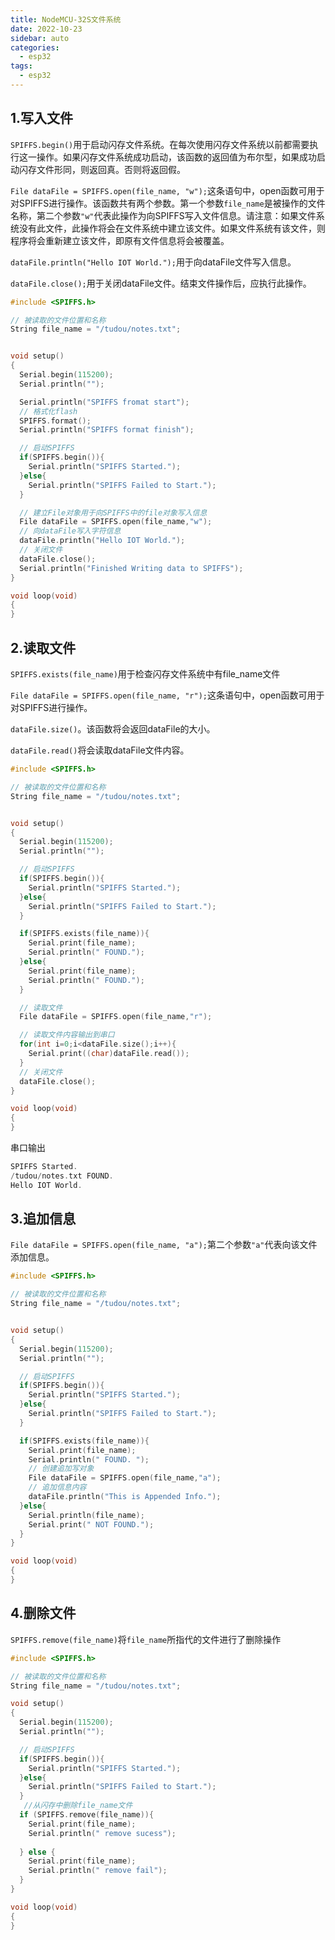 ```yaml
---
title: NodeMCU-32S文件系统
date: 2022-10-23
sidebar: auto
categories:
  - esp32
tags:
  - esp32
---
```


## 1.写入文件

`SPIFFS.begin()`用于启动闪存文件系统。在每次使用闪存文件系统以前都需要执行这一操作。如果闪存文件系统成功启动，该函数的返回值为布尔型，如果成功启动闪存文件形同，则返回真。否则将返回假。

`File dataFile = SPIFFS.open(file_name, "w");`这条语句中，open函数可用于对SPIFFS进行操作。该函数共有两个参数。第一个参数`file_name`是被操作的文件名称，第二个参数`"w"`代表此操作为向SPIFFS写入文件信息。请注意：如果文件系统没有此文件，此操作将会在文件系统中建立该文件。如果文件系统有该文件，则程序将会重新建立该文件，即原有文件信息将会被覆盖。

`dataFile.println("Hello IOT World.");`用于向dataFile文件写入信息。

`dataFile.close();`用于关闭dataFile文件。结束文件操作后，应执行此操作。

```cpp
#include <SPIFFS.h>

// 被读取的文件位置和名称
String file_name = "/tudou/notes.txt";


void setup()
{
  Serial.begin(115200);
  Serial.println("");

  Serial.println("SPIFFS fromat start");
  // 格式化flash
  SPIFFS.format();
  Serial.println("SPIFFS format finish");

  // 启动SPIFFS
  if(SPIFFS.begin()){
    Serial.println("SPIFFS Started.");
  }else{
    Serial.println("SPIFFS Failed to Start.");
  }

  // 建立File对象用于向SPIFFS中的file对象写入信息
  File dataFile = SPIFFS.open(file_name,"w");
  // 向dataFile写入字符信息
  dataFile.println("Hello IOT World.");
  // 关闭文件
  dataFile.close();
  Serial.println("Finished Writing data to SPIFFS");
}

void loop(void)
{
}
```

## 2.读取文件

`SPIFFS.exists(file_name)`用于检查闪存文件系统中有file_name文件

`File dataFile = SPIFFS.open(file_name, "r");`这条语句中，open函数可用于对SPIFFS进行操作。

`dataFile.size()`。该函数将会返回dataFile的大小。

`dataFile.read()`将会读取dataFile文件内容。

```cpp
#include <SPIFFS.h>

// 被读取的文件位置和名称
String file_name = "/tudou/notes.txt";


void setup()
{
  Serial.begin(115200);
  Serial.println("");

  // 启动SPIFFS
  if(SPIFFS.begin()){
    Serial.println("SPIFFS Started.");
  }else{
    Serial.println("SPIFFS Failed to Start.");
  }

  if(SPIFFS.exists(file_name)){
    Serial.print(file_name);
    Serial.println(" FOUND.");
  }else{
    Serial.print(file_name);
    Serial.println(" FOUND.");
  }

  // 读取文件
  File dataFile = SPIFFS.open(file_name,"r");

  // 读取文件内容输出到串口
  for(int i=0;i<dataFile.size();i++){
    Serial.print((char)dataFile.read());
  }
  // 关闭文件
  dataFile.close();
}

void loop(void)
{
}
```

串口输出

```cpp
SPIFFS Started.
/tudou/notes.txt FOUND.
Hello IOT World.
```

## 3.追加信息

`File dataFile = SPIFFS.open(file_name, "a");`第二个参数`"a"`代表向该文件添加信息。

```cpp
#include <SPIFFS.h>

// 被读取的文件位置和名称
String file_name = "/tudou/notes.txt";


void setup()
{
  Serial.begin(115200);
  Serial.println("");

  // 启动SPIFFS
  if(SPIFFS.begin()){
    Serial.println("SPIFFS Started.");
  }else{
    Serial.println("SPIFFS Failed to Start.");
  }

  if(SPIFFS.exists(file_name)){
    Serial.print(file_name);
    Serial.println(" FOUND. ");
    // 创建追加写对象
    File dataFile = SPIFFS.open(file_name,"a");
    // 追加信息内容
    dataFile.println("This is Appended Info.");
  }else{
    Serial.println(file_name);
    Serial.print(" NOT FOUND.");
  }
}

void loop(void)
{
}
```

## 4.删除文件

`SPIFFS.remove(file_name)`将`file_name`所指代的文件进行了删除操作

```cpp
#include <SPIFFS.h>

// 被读取的文件位置和名称
String file_name = "/tudou/notes.txt";

void setup()
{
  Serial.begin(115200);
  Serial.println("");

  // 启动SPIFFS
  if(SPIFFS.begin()){
    Serial.println("SPIFFS Started.");
  }else{
    Serial.println("SPIFFS Failed to Start.");
  }
   //从闪存中删除file_name文件
  if (SPIFFS.remove(file_name)){
    Serial.print(file_name);
    Serial.println(" remove sucess");
    
  } else {
    Serial.print(file_name);
    Serial.println(" remove fail");
  }
}

void loop(void)
{
}
```





